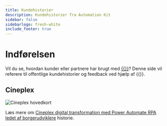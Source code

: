 ```yaml
---
title: Kundehistorier
description: Kundehistorier fra Automation Kit
sidebar: false
sidebarlogo: fresh-white
include_footer: true
---
```

# Indførelsen

Vil du se, hvordan kunder eller partnere har brugt med [{{<product-name>}}](https://aka.ms/ak4pp)? Denne side vil referere til offentlige kundehistorier og feedback ved hjælp af {{<product-name>}}.

## Cineplex

![Cineplex hovedkort](https://msflowblogscdn.azureedge.net/wp-content/uploads/2022/09/Cieneplex-Main-Card.jpg)

Læs mere om [Cineplex digital transformation med Power Automate RPA ledet af borgerudviklere](https://powerautomate.microsoft.com/blog/cineplex-digital-transformation-with-power-automate-rpa-led-by-citizen-developers/) historie.
